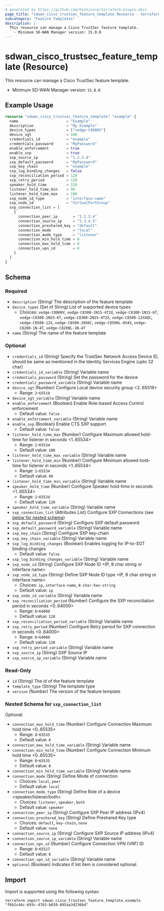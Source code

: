 ```yaml
---
# generated by https://github.com/hashicorp/terraform-plugin-docs
page_title: "sdwan_cisco_trustsec_feature_template Resource - terraform-provider-sdwan"
subcategory: "Feature Templates"
description: |-
  This resource can manage a Cisco TrustSec feature template.
    - Minimum SD-WAN Manager version: 15.0.0
---
```


# sdwan_cisco_trustsec_feature_template (Resource)

This resource can manage a Cisco TrustSec feature template.
  - Minimum SD-WAN Manager version: `15.0.0`

## Example Usage

```terraform
resource "sdwan_cisco_trustsec_feature_template" "example" {
  name                      = "Example"
  description               = "My Example"
  device_types              = ["vedge-C8000V"]
  device_sgt                = 100
  credentials_id            = "example"
  credentials_password      = "MyPassword"
  enable_enforcement        = true
  enable_sxp                = true
  sxp_source_ip             = "1.2.3.4"
  sxp_default_password      = "MyPassword"
  sxp_key_chain             = "example"
  sxp_log_binding_changes   = false
  sxp_reconciliation_period = 120
  sxp_retry_period          = 120
  speaker_hold_time         = 120
  listener_hold_time_min    = 90
  listener_hold_time_max    = 180
  sxp_node_id_type          = "interface-name"
  sxp_node_id               = "VirtualPortGroup"
  sxp_connection_list = [
    {
      connection_peer_ip       = "1.2.3.4"
      connection_source_ip     = "2.3.4.5"
      connection_preshared_key = "default"
      connection_mode          = "local"
      connection_mode_type     = "listener"
      connection_min_hold_time = 0
      connection_max_hold_time = 0
      connection_vpn_id        = 0
    }
  ]
}
```

<!-- schema generated by tfplugindocs -->
## Schema

### Required

- `description` (String) The description of the feature template
- `device_types` (Set of String) List of supported device types
  - Choices: `vedge-C8000V`, `vedge-C8300-1N1S-4T2X`, `vedge-C8300-1N1S-6T`, `vedge-C8300-2N2S-6T`, `vedge-C8300-2N2S-4T2X`, `vedge-C8500-12X4QC`, `vedge-C8500-12X`, `vedge-C8500-20X6C`, `vedge-C8500L-8S4X`, `vedge-C8200-1N-4T`, `vedge-C8200L-1N-4T`
- `name` (String) The name of the feature template

### Optional

- `credentials_id` (String) Specify the TrustSec Network Access Device ID, should be same as mentioned in the Identity Services Engine (upto 32 char)
- `credentials_id_variable` (String) Variable name
- `credentials_password` (String) Set the password for the device
- `credentials_password_variable` (String) Variable name
- `device_sgt` (Number) Configure Local device security group <2..65519>
  - Range: `2`-`65519`
- `device_sgt_variable` (String) Variable name
- `enable_enforcement` (Boolean) Enable Role-based Access Control enforcement
  - Default value: `false`
- `enable_enforcement_variable` (String) Variable name
- `enable_sxp` (Boolean) Enable CTS SXP support
  - Default value: `false`
- `listener_hold_time_max` (Number) Configure Maximum allowed hold-time for listener in seconds <1..65534>
  - Range: `1`-`65534`
  - Default value: `180`
- `listener_hold_time_max_variable` (String) Variable name
- `listener_hold_time_min` (Number) Configure Minimum allowed hold-time for listener in seconds <1..65534>
  - Range: `1`-`65534`
  - Default value: `90`
- `listener_hold_time_min_variable` (String) Variable name
- `speaker_hold_time` (Number) Configure Speaker hold-time in seconds <1..65534>
  - Range: `1`-`65534`
  - Default value: `120`
- `speaker_hold_time_variable` (String) Variable name
- `sxp_connection_list` (Attributes List) Configure SXP Connections (see [below for nested schema](#nestedatt--sxp_connection_list))
- `sxp_default_password` (String) Configure SXP default password
- `sxp_default_password_variable` (String) Variable name
- `sxp_key_chain` (String) Configure SXP key-chain
- `sxp_key_chain_variable` (String) Variable name
- `sxp_log_binding_changes` (Boolean) Enables logging for IP-to-SGT binding changes
  - Default value: `false`
- `sxp_log_binding_changes_variable` (String) Variable name
- `sxp_node_id` (String) Configure SXP Node ID <IP, 8 char string or interface name>
- `sxp_node_id_type` (String) Define SXP Node ID type <IP, 8 char string or interface name>
  - Choices: `ip`, `interface-name`, `8-char-hex-string`
  - Default value: `ip`
- `sxp_node_id_variable` (String) Variable name
- `sxp_reconciliation_period` (Number) Configure the SXP reconciliation period in seconds <0..64000>
  - Range: `0`-`64000`
  - Default value: `120`
- `sxp_reconciliation_period_variable` (String) Variable name
- `sxp_retry_period` (Number) Configure Retry period for SXP connection in seconds <0..64000>
  - Range: `0`-`64000`
  - Default value: `120`
- `sxp_retry_period_variable` (String) Variable name
- `sxp_source_ip` (String) SXP Source IP
- `sxp_source_ip_variable` (String) Variable name

### Read-Only

- `id` (String) The id of the feature template
- `template_type` (String) The template type
- `version` (Number) The version of the feature template

<a id="nestedatt--sxp_connection_list"></a>
### Nested Schema for `sxp_connection_list`

Optional:

- `connection_max_hold_time` (Number) Configure Connection Maximum hold time <0..65535>
  - Range: `0`-`65535`
  - Default value: `0`
- `connection_max_hold_time_variable` (String) Variable name
- `connection_min_hold_time` (Number) Configure Connection Minimum hold time <0..65535>
  - Range: `0`-`65535`
  - Default value: `0`
- `connection_min_hold_time_variable` (String) Variable name
- `connection_mode` (String) Define Mode of connection
  - Choices: `local`, `peer`
  - Default value: `local`
- `connection_mode_type` (String) Define Role of a device <speaker/listener/both>
  - Choices: `listener`, `speaker`, `both`
  - Default value: `speaker`
- `connection_peer_ip` (String) Configure SXP Peer IP address (IPv4)
- `connection_preshared_key` (String) Define Preshared Key type
  - Choices: `default`, `key-chain`, `none`
  - Default value: `none`
- `connection_source_ip` (String) Configure SXP Source IP address (IPv4)
- `connection_source_ip_variable` (String) Variable name
- `connection_vpn_id` (Number) Configure Connection VPN (VRF) ID
  - Range: `0`-`65527`
  - Default value: `0`
- `connection_vpn_id_variable` (String) Variable name
- `optional` (Boolean) Indicates if list item is considered optional.

## Import

Import is supported using the following syntax:

```shell
terraform import sdwan_cisco_trustsec_feature_template.example "f6b2c44c-693c-4763-b010-895aa3d236bd"
```
